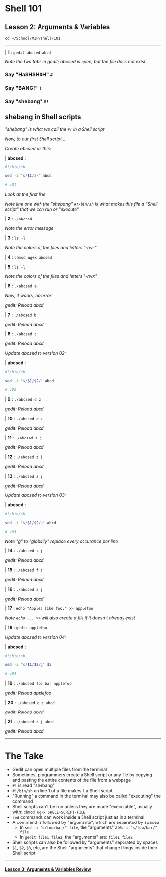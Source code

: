 # Shell 101
## Lesson 2: Arguments & Variables

`cd ~/School/VIP/shell/101`

___

| **1** : `gedit abcsed abcd`

*Note the two tabs in gedit; abcsed is open, but the file does not exist*

### Say "HaSHSHSH" `#`

### Say "BANG!" `!`

### Say "shebang" `#!`

## shebang in Shell scripts

*"shebang" is what we call the `#!` in a Shell script*

*Now, to our first Shell script...*

*Create abcsed as this:*

| **abcsed** :

```sh
#!/bin/sh

sed -i "s/$1/z/" abcd

# v01
```

*Look at the first line*

*Note line one with the "shebang" `#!/bin/sh` is what makes this file a "Shell script" that we can run or "execute"*

| **2** : `./abcsed`

*Note the error message*

| **3** : `ls -l`

*Note the colors of the files and letters "-rw-"*

| **4** : `chmod ug+x abcsed`

| **5** : `ls -l`

*Note the colors of the files and letters "-rwx"*

| **6** : `./abcsed a`

*Now, it works, no error*

*gedit: Reload abcd*

| **7** : `./abcsed b`

*gedit: Reload abcd*

| **8** : `./abcsed c`

*gedit: Reload abcd*

*Update abcsed to version 02:*

| **abcsed** :

```sh
#!/bin/sh

sed -i "s/$1/$2/" abcd

# v02
```

| **9** : `./abcsed d z`

*gedit: Reload abcd*

| **10** : `./abcsed e z`

*gedit: Reload abcd*

| **11** : `./abcsed z j`

*gedit: Reload abcd*

| **12** : `./abcsed z j`

*gedit: Reload abcd*

| **13** : `./abcsed z j`

*gedit: Reload abcd*

*Update abcsed to version 03:*

| **abcsed** :

```sh
#!/bin/sh

sed -i "s/$1/$2/g" abcd

# v03
```

*Note "g" to "globally" replace every occurance per line*

| **14** : `./abcsed z j`

*gedit: Reload abcd*

| **15** : `./abcsed f z`

*gedit: Reload abcd*

| **16** : `./abcsed z j`

*gedit: Reload abcd*

| **17** : `echo "Apples like foo." >> applefoo`

*Note `echo ... >>` will also create a file if it doesn't already exist*

| **18** : `gedit applefoo`

*Update abcsed to version 04:*

| **abcsed** :

```sh
#!/bin/sh

sed -i "s/$1/$2/g" $3

# v04
```

| **19** : `./abcsed foo bar applefoo`

*gedit: Reload applefoo*

| **20** : `./abcsed g z abcd`

*gedit: Reload abcd*

| **21** : `./abcsed z j abcd`

*gedit: Reload abcd*

___

# The Take

- Gedit can open multiple files from the terminal
- Sometimes, programmers create a Shell script or any file by copying and pasting the entire contents of the file from a webpage
- `#!` is read "shebang"
- `#!/bin/sh` on line 1 of a file makes it a Shell script
- "Running" a command in the terminal may also be called "executing" the command
- Shell scripts can't be run unless they are made "executable", usually with: `chmod ug+x SHELL-SCRIPT-FILE`
- `sed` commands can work inside a Shell script just as in a terminal
- A command is followed by "arguments", which are separated by spaces
  - In `sed -i "s/foo/bar/" file`, the "arguments" are: `-i "s/foo/bar/" file`
  - In `gedit file1 file2`, the "arguments" are: `file1 file2`
- Shell scripts can also be followed by "arguments" separated by spaces
- `$1`, `$2`, `$3`, etc, are the Shell "arguments" that change things inside their Shell script

___

#### [Lesson 3: Arguments & Variables Review](https://github.com/inkVerb/vip/blob/master/101-shell/Lesson-03.md)
